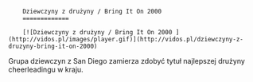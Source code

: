 
        Dziewczyny z drużyny / Bring It On 2000 
        =============
        
        [![Dziewczyny z drużyny / Bring It On 2000 ](http://vidos.pl/images/player.gif)](http://vidos.pl/dziewczyny-z-druzyny-bring-it-on-2000)
        
        
 Grupa dziewczyn z San Diego zamierza zdobyć tytuł najlepszej drużyny cheerleadingu w kraju.
    